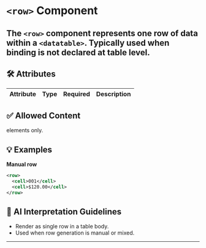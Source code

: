 # `<row>` Component

The `<row>` component represents one row of data within a `<datatable>`. Typically used when binding is not declared at table level.
---

## 🛠 Attributes
| Attribute | Type | Required | Description |
|-----------|------|----------|-------------|

## ✅ Allowed Content
<cell> elements only.

## 💡 Examples
**Manual row**
```xml
<row>
  <cell>001</cell>
  <cell>$120.00</cell>
</row>
```

## 🧩 AI Interpretation Guidelines
- Render as single row in a table body.
- Used when row generation is manual or mixed.
---
